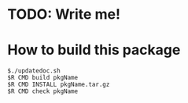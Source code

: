 # TODO: Write me!

# How to build this package

```
$./updatedoc.sh
$R CMD build pkgName
$R CMD INSTALL pkgName.tar.gz
$R CMD check pkgName
```